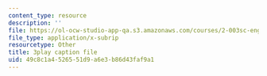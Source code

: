 ```yaml
---
content_type: resource
description: ''
file: https://ol-ocw-studio-app-qa.s3.amazonaws.com/courses/2-003sc-engineering-dynamics-fall-2011/49c8c1a4526551d9a6e3b86d43faf9a1_6wPHoFjnYXI.vtt
file_type: application/x-subrip
resourcetype: Other
title: 3play caption file
uid: 49c8c1a4-5265-51d9-a6e3-b86d43faf9a1
---
```


